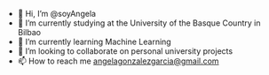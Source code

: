 - 👋 Hi, I’m @soyAngela
- 👀 I’m currently studying at the University of the Basque Country in Bilbao
- 🌱 I’m currently learning Machine Learning
- 💞️ I’m looking to collaborate on personal university projects
- 📫 How to reach me angelagonzalezgarcia@gmail.com

<!---
soyAngela/soyAngela is a ✨ special ✨ repository because its `README.md` (this file) appears on your GitHub profile.
You can click the Preview link to take a look at your changes.
--->
